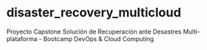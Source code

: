 # disaster_recovery_multicloud
Proyecto Capstone Solución de Recuperación ante Desastres Multi-plataforma - Bootcamp DevOps &amp; Cloud Computing
